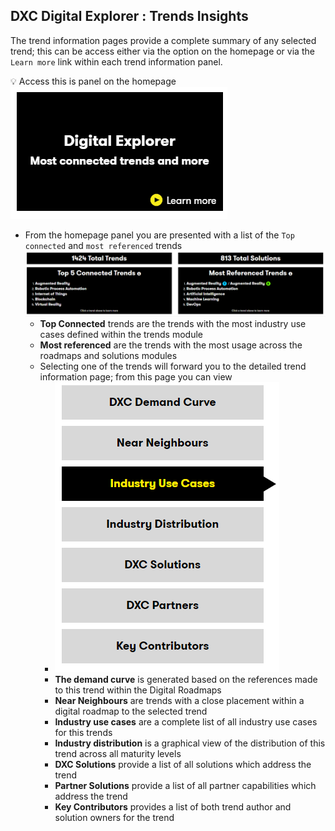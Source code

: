 ## DXC Digital Explorer : Trends Insights

The trend information pages provide a complete summary of any selected trend; this can be access either via the option on the homepage or via the `Learn more` link within each trend information panel.

:bulb: Access this is panel on the homepage<br>![image](images/insight1.png)

- From the homepage panel you are presented with a list of the `Top connected` and `most referenced` trends
  <br>![image](images/insight2.png)
  - **Top Connected** trends are the trends with the most industry use cases defined within the trends module
  - **Most referenced** are the trends with the most usage across the roadmaps and solutions modules
  - Selecting one of the trends will forward you to the detailed trend information page; from this page you can view
    - ![image](images/insight3.png)<br>
    - **The demand curve** is generated based on the references made to this trend within the Digital Roadmaps
    - **Near Neighbours** are trends with a close placement within a digital roadmap to the selected trend
    - **Industry use cases** are a complete list of all industry use cases for this trends
    - **Industry distribution** is a graphical view of the distribution of this trend across all maturity levels
    - **DXC Solutions** provide a list of all solutions which address the trend
    - **Partner Solutions** provide a list of all partner capabilities which address the trend
    - **Key Contributors** provides a list of both trend author and solution owners for the trend